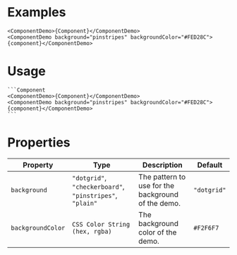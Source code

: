 # Examples

```Component
<ComponentDemo>{Component}</ComponentDemo>
<ComponentDemo background="pinstripes" backgroundColor="#FED28C">{component}</ComponentDemo>
```

# Usage

~~~
```Component
<ComponentDemo>{Component}</ComponentDemo>
<ComponentDemo background="pinstripes" backgroundColor="#FED28C">{component}</ComponentDemo>
```
~~~

# Properties

Property | Type | Description | Default
---|---|---|---
`background` | `"dotgrid"`, `"checkerboard"`, `"pinstripes"`, `"plain"` | The pattern to use for the background of the demo. | `"dotgrid"`
`backgroundColor` | `CSS Color String (hex, rgba)` | The background color of the demo. | `#F2F6F7`
